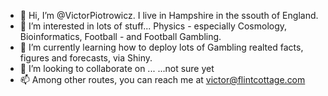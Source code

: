 - 👋 Hi, I’m @VictorPiotrowicz.  I live in Hampshire in the ssouth of England.
- 👀 I’m interested in lots of stuff... Physics - especially Cosmology, Bioinformatics, Football - and Football Gambling.
- 🌱 I’m currently learning how to deploy lots of Gambling realted facts, figures and forecasts, via Shiny.
- 💞️ I’m looking to collaborate on ...  ...not sure yet
- 📫 Among other routes, you can reach me at victor@flintcottage.com

<!---
VictorPiotrowicz/VictorPiotrowicz is a ✨ special ✨ repository because its `README.md` (this file) appears on your GitHub profile.
You can click the Preview link to take a look at your changes.
--->
